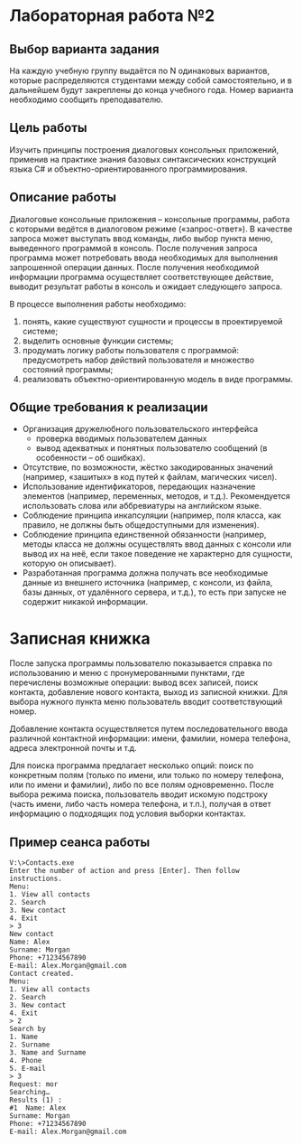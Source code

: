 # Лабораторная работа №2

## Выбор варианта задания
На каждую учебную группу выдаётся по N одинаковых вариантов, которые распределяются студентами между собой самостоятельно, и в дальнейшем будут закреплены до конца учебного года. Номер варианта необходимо сообщить преподавателю.

## Цель работы
Изучить принципы построения диалоговых консольных приложений, применив на практике знания базовых синтаксических конструкций языка C# и объектно-ориентированного программирования.

## Описание работы
Диалоговые консольные приложения – консольные программы, работа с которыми ведётся в диалоговом режиме («запрос-ответ»). В качестве запроса может выступать ввод команды, либо выбор пункта меню, выведенного программой в консоль. После получения запроса программа может потребовать ввода необходимых для выполнения запрошенной операции данных. После получения необходимой информации программа осуществляет соответствующее действие, выводит результат работы в консоль и ожидает следующего запроса.

В процессе выполнения работы необходимо:

1. понять, какие существуют сущности и процессы в проектируемой системе;
2. выделить основные функции системы;
3. продумать логику работы пользователя с программой: предусмотреть набор действий пользователя и множество состояний программы;
4. реализовать объектно-ориентированную модель в виде программы.

## Общие требования к реализации
- Организация дружелюбного пользовательского интерфейса
  - проверка вводимых пользователем данных
  - вывод адекватных и понятных пользователю сообщений (в особенности – об ошибках).
- Отсутствие, по возможности, жёстко закодированных значений (например, «зашитых» в код путей к файлам, магических чисел).
- Использование идентификаторов, передающих назначение элементов (например, переменных, методов, и т.д.). Рекомендуется использовать слова или аббревиатуры на английском языке.
- Соблюдение принципа инкапсуляции (например, поля класса, как правило, не должны быть общедоступными для изменения).
- Соблюдение принципа единственной обязанности (например, методы класса не должны осуществлять ввод данных с консоли или вывод их на неё, если такое поведение не характерно для сущности, которую он описывает).
- Разработанная программа должна получать все необходимые данные из внешнего источника (например, с консоли, из файла, базы данных, от удалённого сервера, и т.д.), то есть при запуске не содержит никакой информации.

# Записная книжка

После запуска программы пользователю показывается справка по использованию и меню с пронумерованными пунктами, где перечислены возможные операции: вывод всех записей, поиск контакта, добавление нового контакта, выход из записной книжки. Для выбора нужного пункта меню пользователь вводит соответствующий номер.

Добавление контакта осуществляется путем последовательного ввода различной контактной информации: имени, фамилии, номера телефона, адреса электронной почты и т.д.

Для поиска программа предлагает несколько опций: поиск по конкретным полям (только по имени, или только по номеру телефона, или по имени и фамилии), либо по все полям одновременно. После выбора режима поиска, пользователь вводит искомую подстроку (часть имени, либо часть номера телефона, и т.п.), получая в ответ информацию о подходящих под условия выборки контактах.

## Пример сеанса работы

```
V:\>Contacts.exe
Enter the number of action and press [Enter]. Then follow instructions.
Menu:
1. View all contacts
2. Search
3. New contact
4. Exit
> 3
New contact
Name: Alex
Surname: Morgan
Phone: +71234567890
E-mail: Alex.Morgan@gmail.com
Contact created.
Menu:
1. View all contacts
2. Search
3. New contact
4. Exit
> 2
Search by
1. Name
2. Surname
3. Name and Surname
4. Phone
5. E-mail
> 3
Request: mor
Searching…
Results (1) :
#1  Name: Alex
Surname: Morgan
Phone: +71234567890
E-mail: Alex.Morgan@gmail.com
```
